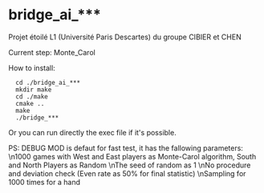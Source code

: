 # bridge_ai_***
Projet étoilé L1 (Université Paris Descartes) du groupe CIBIER et CHEN

Current step: Monte_Carol

How to install:

      cd ./bridge_ai_***
      mkdir make
      cd ./make
      cmake ..
      make
      ./bridge_***

Or you can run directly the exec file if it's possible.


PS: DEBUG MOD is defaut for fast test, it has the fallowing parameters:
      \n1000 games with West and East players as Monte-Carol algorithm, South and North Players as Random
      \nThe seed of random as 1
      \nNo procedure and deviation check (Even rate as 50% for final statistic)
      \nSampling for 1000 times for a hand

